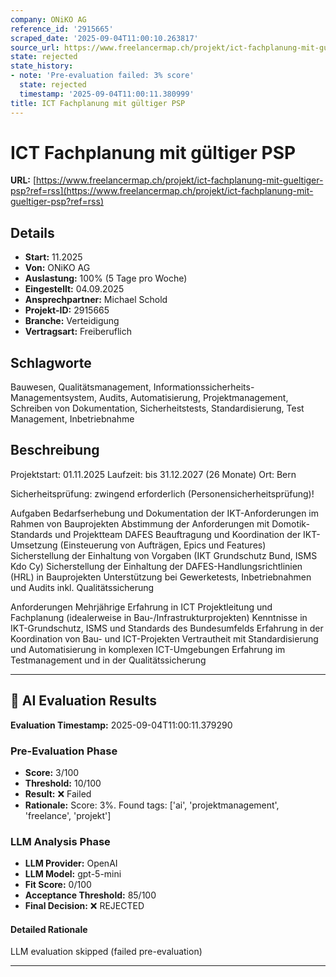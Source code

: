 ```yaml
---
company: ONiKO AG
reference_id: '2915665'
scraped_date: '2025-09-04T11:00:10.263817'
source_url: https://www.freelancermap.ch/projekt/ict-fachplanung-mit-gueltiger-psp?ref=rss
state: rejected
state_history:
- note: 'Pre-evaluation failed: 3% score'
  state: rejected
  timestamp: '2025-09-04T11:00:11.380999'
title: ICT Fachplanung mit gültiger PSP
---
```



# ICT Fachplanung mit gültiger PSP
**URL:** [https://www.freelancermap.ch/projekt/ict-fachplanung-mit-gueltiger-psp?ref=rss](https://www.freelancermap.ch/projekt/ict-fachplanung-mit-gueltiger-psp?ref=rss)
## Details
- **Start:** 11.2025
- **Von:** ONiKO AG
- **Auslastung:** 100% (5 Tage pro Woche)
- **Eingestellt:** 04.09.2025
- **Ansprechpartner:** Michael Schold
- **Projekt-ID:** 2915665
- **Branche:** Verteidigung
- **Vertragsart:** Freiberuflich

## Schlagworte
Bauwesen, Qualitätsmanagement, Informationssicherheits-Managementsystem, Audits, Automatisierung, Projektmanagement, Schreiben von Dokumentation, Sicherheitstests, Standardisierung, Test Management, Inbetriebnahme

## Beschreibung
Projektstart: 01.11.2025
Laufzeit: bis 31.12.2027 (26 Monate)
Ort: Bern

Sicherheitsprüfung: zwingend erforderlich (Personensicherheitsprüfung)!

Aufgaben
Bedarfserhebung und Dokumentation der IKT-Anforderungen im Rahmen von Bauprojekten
Abstimmung der Anforderungen mit Domotik-Standards und Projektteam DAFES
Beauftragung und Koordination der IKT-Umsetzung (Einsteuerung von Aufträgen, Epics und Features)
Sicherstellung der Einhaltung von Vorgaben (IKT Grundschutz Bund, ISMS Kdo Cy)
Sicherstellung der Einhaltung der DAFES-Handlungsrichtlinien (HRL) in Bauprojekten
Unterstützung bei Gewerketests, Inbetriebnahmen und Audits inkl. Qualitätssicherung

Anforderungen
Mehrjährige Erfahrung in ICT Projektleitung und Fachplanung (idealerweise in Bau-/Infrastrukturprojekten)
Kenntnisse in IKT-Grundschutz, ISMS und Standards des Bundesumfelds
Erfahrung in der Koordination von Bau- und ICT-Projekten
Vertrautheit mit Standardisierung und Automatisierung in komplexen ICT-Umgebungen
Erfahrung im Testmanagement und in der Qualitätssicherung

---

## 🤖 AI Evaluation Results

**Evaluation Timestamp:** 2025-09-04T11:00:11.379290

### Pre-Evaluation Phase
- **Score:** 3/100
- **Threshold:** 10/100
- **Result:** ❌ Failed
- **Rationale:** Score: 3%. Found tags: ['ai', 'projektmanagement', 'freelance', 'projekt']

### LLM Analysis Phase
- **LLM Provider:** OpenAI
- **LLM Model:** gpt-5-mini
- **Fit Score:** 0/100
- **Acceptance Threshold:** 85/100
- **Final Decision:** ❌ REJECTED

#### Detailed Rationale
LLM evaluation skipped (failed pre-evaluation)

---
